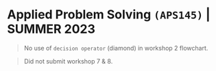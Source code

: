 # **Applied Problem Solving** `(APS145)` **| SUMMER 2023**
> No use of `decision operator` (diamond) in workshop 2 flowchart.

> Did not submit workshop 7 & 8.

